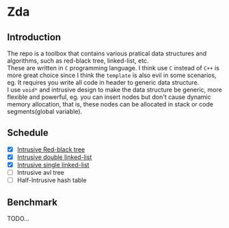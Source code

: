 # Zda
## Introduction
The repo is a toolbox that contains various pratical data structures and algorithms, such as red-black tree, linked-list, etc.  
These are written in `C` programming language. I think use `C` instead of `C++` is more great choice since I think the `template` is also evil in some scenarios, eg. It requires you write all code in header to generic data structure.  
I use `void*` and intrusive design to make the data structure be generic, more flexible and powerful, eg. you can insert nodes but don't cause dynamic memory allocation, that is, these nodes can be allocated in stack or code segments(global variable).

## Schedule
* [x] [Intrusive Red-black tree](zda/rb_tree.h)
* [x] [Intrusive double linked-list](zda/list.h)
* [x] [Intrusive single linked-list](zda/slist.h)
* [ ] Intrusive avl tree
* [ ] Half-Intrusive hash table

## Benchmark
TODO...